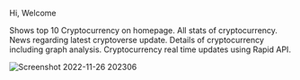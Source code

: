 Hi,
Welcome

Shows top 10 Cryptocurrency on homepage.
All stats of  cryptocurrency.
News regarding latest cryptoverse update.
Details of cryptocurrency including graph analysis.
Cryptocurrency real time updates using Rapid API.



![Screenshot 2022-11-26 202306](https://user-images.githubusercontent.com/81897979/204095073-57ce53d7-bb58-4a88-bef3-775d98ba6040.png)
